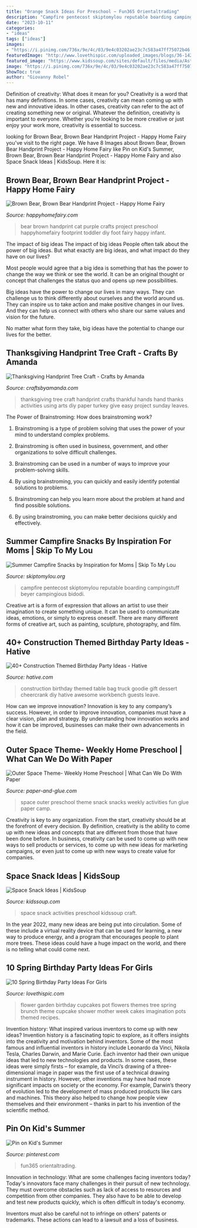 ```yaml
---
title: "Orange Snack Ideas For Preschool ~ Fun365 Orientaltrading"
description: "Campfire pentecost skiptomylou reputable boarding campingstuff beyer campingious bidodi"
date: "2023-10-11"
categories:
- "ideas"
tags: ["ideas"]
images:
- "https://i.pinimg.com/736x/9e/4c/03/9e4c03202ae23c7c583a47ff75072b46.jpg"
featuredImage: "http://www.lovethispic.com/uploaded_images/blogs/36-1428216933-3-3.jpg"
featured_image: "https://www.kidssoup.com/sites/default/files/media/AstronautMoon.jpg"
image: "https://i.pinimg.com/736x/9e/4c/03/9e4c03202ae23c7c583a47ff75072b46.jpg"
ShowToc: true
author: "Giovanny Robel"
---
```



Definition of creativity: What does it mean for you?
Creativity is a word that has many definitions. In some cases, creativity can mean coming up with new and innovative ideas. In other cases, creativity can refer to the act of creating something new or original. Whatever the definition, creativity is important to everyone. Whether you're looking to be more creative or just enjoy your work more, creativity is essential to success.

	

		
looking for Brown Bear, Brown Bear Handprint Project - Happy Home Fairy you've visit to the right page. We have 8 Images about Brown Bear, Brown Bear Handprint Project - Happy Home Fairy like Pin on Kid&#039;s Summer, Brown Bear, Brown Bear Handprint Project - Happy Home Fairy and also Space Snack Ideas | KidsSoup. Here it is:
		
    
## Brown Bear, Brown Bear Handprint Project - Happy Home Fairy

<img loading=lazy src="https://i1.wp.com/happyhomefairy.com/wp-content/uploads/2015/08/brown-bear-purple-cat-handprint.jpg" onerror="this.onerror=null;this.src='https://tse4.mm.bing.net/th?id=OIP.M9yUwESBNtKvKYUDs3bZUQHaLH&amp;pid=15.1';" alt="Brown Bear, Brown Bear Handprint Project - Happy Home Fairy">

_Source: happyhomefairy.com_

>bear brown handprint cat purple crafts project preschool happyhomefairy footprint toddler diy foot fairy happy infant. 

	

The impact of big ideas
The impact of big ideas
People often talk about the power of big ideas. But what exactly are big ideas, and what impact do they have on our lives?

Most people would agree that a big idea is something that has the power to change the way we think or see the world. It can be an original thought or concept that challenges the status quo and opens up new possibilities.

Big ideas have the power to change our lives in many ways. They can challenge us to think differently about ourselves and the world around us. They can inspire us to take action and make positive changes in our lives. And they can help us connect with others who share our same values and vision for the future.

No matter what form they take, big ideas have the potential to change our lives for the better.

    
## Thanksgiving Handprint Tree Craft - Crafts By Amanda

<img loading=lazy src="http://craftsbyamanda.com/wp-content/uploads/2010/10/tree2.jpg" onerror="this.onerror=null;this.src='https://tse3.mm.bing.net/th?id=OIP.y9uVnEx2lgROojkdrgK5cwAAAA&amp;pid=15.1';" alt="Thanksgiving Handprint Tree Craft - Crafts by Amanda">

_Source: craftsbyamanda.com_

>thanksgiving tree craft handprint crafts thankful hands hand thanks activities using arts diy paper turkey give easy project sunday leaves. 

	

The Power of Brainstroming: How does brainstroming work?
1. Brainstroming is a type of problem solving that uses the power of your mind to understand complex problems.
2. Brainstroming is often used in business, government, and other organizations to solve difficult challenges.

3. Brainstroming can be used in a number of ways to improve your problem-solving skills.

4. By using brainstroming, you can quickly and easily identify potential solutions to problems.

5. Brainstroming can help you learn more about the problem at hand and find possible solutions.

6. By using brainstroming, you can make better decisions quickly and effectively.

    
## Summer Campfire Snacks By Inspiration For Moms | Skip To My Lou

<img loading=lazy src="https://www.skiptomylou.org/wp-content/uploads/2015/07/Summer-Campfire-Snacks.jpg" onerror="this.onerror=null;this.src='https://tse2.mm.bing.net/th?id=OIP.cdfh5DKx4UfczH2GGEH9aQHaJ4&amp;pid=15.1';" alt="Summer Campfire Snacks by Inspiration for Moms | Skip To My Lou">

_Source: skiptomylou.org_

>campfire pentecost skiptomylou reputable boarding campingstuff beyer campingious bidodi. 

	

Creative art is a form of expression that allows an artist to use their imagination to create something unique. It can be used to communicate ideas, emotions, or simply to express oneself. There are many different forms of creative art, such as painting, sculpture, photography, and film.

    
## 40+ Construction Themed Birthday Party Ideas - Hative

<img loading=lazy src="https://hative.com/wp-content/uploads/2015/06/construction-birthday-party/34-construction-themed-birthday-party.jpg" onerror="this.onerror=null;this.src='https://tse1.mm.bing.net/th?id=OIP.ReTwfQs_dhHGtMCuliy65gHaE8&amp;pid=15.1';" alt="40+ Construction Themed Birthday Party Ideas - Hative">

_Source: hative.com_

>construction birthday themed table bag truck goodie gift dessert cheercrank diy hative awesome workbench guests leave. 

	

How can we improve innovation?
Innovation is key to any company’s success. However, in order to improve innovation, companies must have a clear vision, plan and strategy. By understanding how innovation works and how it can be improved, businesses can make their own advancements in the field.

    
## Outer Space Theme- Weekly Home Preschool | What Can We Do With Paper

<img loading=lazy src="http://4.bp.blogspot.com/-bRo10ofTtrk/U-SpIASd4sI/AAAAAAAABvY/DJREw5YH4i8/s1600/OuterSpaceSnack1.jpg" onerror="this.onerror=null;this.src='https://tse4.mm.bing.net/th?id=OIP.2DqLG_OcQe8qqz8nBA_HbwHaFV&amp;pid=15.1';" alt="Outer Space Theme- Weekly Home Preschool | What Can We Do With Paper">

_Source: paper-and-glue.com_

>space outer preschool theme snack snacks weekly activities fun glue paper camp. 

	

Creativity is key to any organization. From the start, creativity should be at the forefront of every decision. By definition, creativity is the ability to come up with new ideas and concepts that are different from those that have been done before. In business, creativity can be used to come up with new ways to sell products or services, to come up with new ideas for marketing campaigns, or even just to come up with new ways to create value for companies.

    
## Space Snack Ideas | KidsSoup

<img loading=lazy src="https://www.kidssoup.com/sites/default/files/media/AstronautMoon.jpg" onerror="this.onerror=null;this.src='https://tse2.mm.bing.net/th?id=OIP.pEXjx6CUT1Z4vw9kHYV0-AAAAA&amp;pid=15.1';" alt="Space Snack Ideas | KidsSoup">

_Source: kidssoup.com_

>space snack activities preschool kidssoup craft. 

	

In the year 2022, many new ideas are being put into circulation. Some of these include a virtual reality device that can be used for learning, a new way to produce energy, and a program that encourages people to plant more trees. These ideas could have a huge impact on the world, and there is no telling what could come next.

    
## 10 Spring Birthday Party Ideas For Girls

<img loading=lazy src="http://www.lovethispic.com/uploaded_images/blogs/36-1428216933-3-3.jpg" onerror="this.onerror=null;this.src='https://tse4.mm.bing.net/th?id=OIP.LMOp6gLDByevh9xDUKwtAQHaLG&amp;pid=15.1';" alt="10 Spring Birthday Party Ideas For Girls">

_Source: lovethispic.com_

>flower garden birthday cupcakes pot flowers themes tree spring brunch theme cupcake shower mother week cakes imagination pots themed recipes. 

	

Invention history: What inspired various inventors to come up with new ideas?
Invention history is a fascinating topic to explore, as it offers insights into the creativity and motivation behind inventors. Some of the most famous and influential inventors in history include Leonardo da Vinci, Nikola Tesla, Charles Darwin, and Marie Curie. Each inventor had their own unique ideas that led to new technologies and products. In some cases, these ideas were simply firsts – for example, da Vinci’s drawing of a three-dimensional image in paper was the first use of a technical drawing instrument in history. However, other inventions may have had more significant impacts on society or the economy. For example, Darwin’s theory of evolution led to the development of mass produced products like cars and machines. This theory also helped to change how people view themselves and their environment – thanks in part to his invention of the scientific method.

    
## Pin On Kid&#039;s Summer

<img loading=lazy src="https://i.pinimg.com/736x/9e/4c/03/9e4c03202ae23c7c583a47ff75072b46.jpg" onerror="this.onerror=null;this.src='https://tse4.mm.bing.net/th?id=OIP.rL3JE95vumAEe11AiXOuwQHaJ3&amp;pid=15.1';" alt="Pin on Kid&#039;s Summer">

_Source: pinterest.com_

>fun365 orientaltrading. 

	

Innovation in technology: What are some challenges facing inventors today?
Today's innovators face many challenges in their pursuit of new technology. They must overcome obstacles such as lack of access to resources and competition from other companies. They also have to be able to develop and test new products quickly, which is often difficult in today's economy.

Inventors must also be careful not to infringe on others' patents or trademarks. These actions can lead to a lawsuit and a loss of business.

